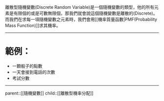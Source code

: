 離散型隨機變數(Discrete Random Variable)是一個隨機變數的類型，他的所有元素是有限個的或是可數無限個，那我們就會說這個隨機變數是離散的(Discrete)。而我們在求每一項隨機變數之元素時，我們會用[[機率質量函數|PMF(Probability Mass Function)]]求其機率。
- - -
# 範例：
- 一顆骰子的點數
- 一天會接到電話的次數
- 考試分數
- - - 
parent::[[隨機變數]]
child::[[離散型機率分配]]